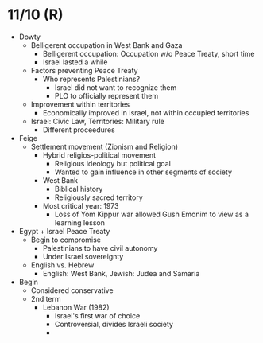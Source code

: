 # 11/10 (R)
- Dowty
	- Belligerent occupation in West Bank and Gaza
		- Belligerent occupation: Occupation w/o Peace Treaty, short time
		- Israel lasted a while
	- Factors preventing Peace Treaty
		- Who represents Palestinians?
			- Israel did not want to recognize them
			- PLO to officially represent them
	- Improvement within territories
		- Economically improved in Israel, not within occupied territories
	- Israel: Civic Law, Territories: Military rule
		- Different proceedures
- Feige
	- Settlement movement (Zionism and Religion)
		- Hybrid religios-political movement
			- Religious ideology but political goal
			- Wanted to gain influence in other segments of society
		- West Bank
			- Biblical history
			- Religiously sacred territory
		- Most critical year: 1973
			- Loss of Yom Kippur war allowed Gush Emonim to view as a learning lesson
- Egypt + Israel Peace Treaty
	- Begin to compromise
		- Palestinians to have civil autonomy
		- Under Israel sovereignty
	- English vs. Hebrew
		- English: West Bank, Jewish: Judea and Samaria
- Begin
	- Considered conservative
	- 2nd term
		- Lebanon War (1982)
			- Israel's first war of choice
			- Controversial, divides Israeli society
			-

